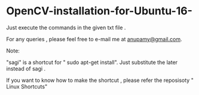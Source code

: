 # OpenCV-installation-for-Ubuntu-16-

Just execute the commands in the given txt file . 

For any queries , please feel free to e-mail me at anupamy@gmail.com.

Note:

"sagi" is a shortcut for " sudo apt-get install". Just substitute the later instead of sagi .

If you want to know how to make the shortcut , please refer the reposisoty " Linux Shortcuts"
